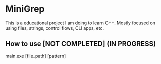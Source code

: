 # MiniGrep

This is a educational project I am doing to learn C++. Mostly focused on using files, strings, control flows, CLI apps, etc.



## How to use [NOT COMPLETED] (IN PROGRESS)

main.exe [file_path] [pattern]
